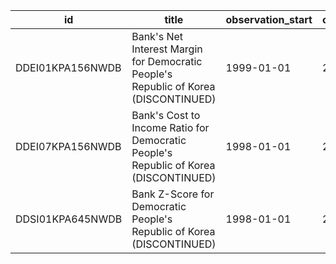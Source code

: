 | id               | title                                                                                | observation_start   | observation_end   |
|------------------|--------------------------------------------------------------------------------------|---------------------|-------------------|
| DDEI01KPA156NWDB | Bank's Net Interest Margin for Democratic People's Republic of Korea (DISCONTINUED)  | 1999-01-01          | 2001-01-01        |
| DDEI07KPA156NWDB | Bank's Cost to Income Ratio for Democratic People's Republic of Korea (DISCONTINUED) | 1998-01-01          | 2000-01-01        |
| DDSI01KPA645NWDB | Bank Z-Score for Democratic People's Republic of Korea (DISCONTINUED)                | 1998-01-01          | 2001-01-01        |